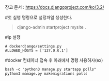 장고 문서 : https://docs.djangoproject.com/ko/3.2/

#첫 실행 명령으로 설정파일 생성한다.
>django-admin startproject mysite .

#ip 설정
```
# dockerdjango/settings.py
ALLOWED_HOSTS = ['127.0.0.1']
```

#docker 컨테이너 접속 후 아래에서 명령 사용하자(ex)
```
bash -c "python3 manage.py startapp polls"
python3 manage.py makemigrations polls
```
